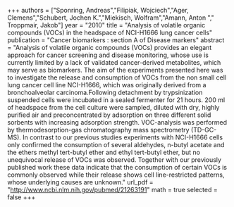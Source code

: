 
+++
authors = ["Sponring, Andreas","Filipiak, Wojciech","Ager, Clemens","Schubert, Jochen K.","Miekisch, Wolfram","Amann, Anton "," Troppmair, Jakob"]
year = "2010"
title = "Analysis of volatile organic compounds (VOCs) in the headspace of NCI-H1666 lung cancer cells"
publication = "Cancer biomarkers : section A of Disease markers"
abstract = "Analysis of volatile organic compounds (VOCs) provides an elegant approach for cancer screening and disease monitoring, whose use is currently limited by a lack of validated cancer-derived metabolites, which may serve as biomarkers. The aim of the experiments presented here was to investigate the release and consumption of VOCs from the non small cell lung cancer cell line NCI-H1666, which was originally derived from a bronchoalveolar carcinoma.Following detachment by trypsinization suspended cells were incubated in a sealed fermenter for 21 hours. 200 ml of headspace from the cell culture were sampled, diluted with dry, highly purified air and preconcentrated by adsorption on three different solid sorbents with increasing adsorption strength. VOC-analysis was performed by thermodesorption-gas chromatography mass spectrometry (TD-GC-MS). In contrast to our previous studies experiments with NCI-H1666 cells only confirmed the consumption of several aldehydes, n-butyl acetate and the ethers methyl tert-butyl ether and ethyl tert-butyl ether, but no unequivocal release of VOCs was observed. Together with our previously published work these data indicate that the consumption of certain VOCs is commonly observed while their release shows cell line-restricted patterns, whose underlying causes are unknown."
url_pdf = "http://www.ncbi.nlm.nih.gov/pubmed/21263191"
math = true
selected = false
+++

